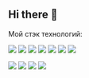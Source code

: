 ## Hi there 👋

Мой стэк технологий:

<img src="https://img.shields.io/badge/Python-1E90FF?style=for-the-badge&logo=python&logoColor=FFFF00"/> <img src="https://img.shields.io/badge/jupyter-FFFFFF?style=for-the-badge&logo=jupyter&logoColor=FFA500"/>
<img src="https://img.shields.io/badge/pandas-FFA500?style=for-the-badge&logo=pandas&logoColor=150458"/>
<img src="https://img.shields.io/badge/numpy-FFA500?style=for-the-badge&logo=numpy&logoColor=013243"/>
<img src="https://img.shields.io/badge/scipy-FFA500?style=for-the-badge&logo=scipy&logoColor=8CAAE6"/>
<img src="https://img.shields.io/badge/plotly-FFA500?style=for-the-badge&logo=plotly&logoColor=3F4F75"/>
<img src="https://img.shields.io/badge/seaborn-FFA500?style=for-the-badge&logo=seaborn&logoColor=4169E1"/>


<img src="https://img.shields.io/badge/postgresql-1E90FF?style=for-the-badge&logo=postgresql&logoColor=0000CD"/>
<img src="https://img.shields.io/badge/sqlalchemy-FFFFFF?style=for-the-badge&logo=sqlalchemy&logoColor=D71F00"/>
<img src="https://img.shields.io/badge/mysql-FFA500?style=for-the-badge&logo=mysql&logoColor=4682B4"/>

<img src="https://img.shields.io/badge/НИЯУ МИФИ-000000?style=for-the-badge&logo=adidas&logoColor=FFFFFF"/>




<!--
**BaTOOsay/BaTOOsay** is a ✨ _special_ ✨ repository because its `README.md` (this file) appears on your GitHub profile.

Here are some ideas to get you started:

- 🔭 I’m currently working on ...
- 🌱 I’m currently learning ...
- 👯 I’m looking to collaborate on ...
- 🤔 I’m looking for help with ...
- 💬 Ask me about ...
- 📫 How to reach me: ...
- 😄 Pronouns: ...
- ⚡ Fun fact: ...
-->
